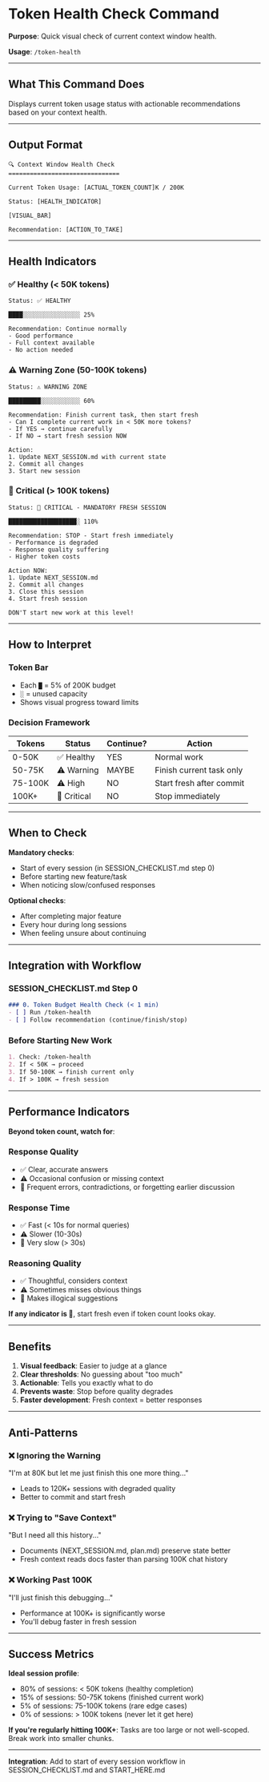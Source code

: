 # Token Health Check Command

**Purpose**: Quick visual check of current context window health.

**Usage**: `/token-health`

---

## What This Command Does

Displays current token usage status with actionable recommendations based on your context health.

---

## Output Format

```
🔍 Context Window Health Check
===============================

Current Token Usage: [ACTUAL_TOKEN_COUNT]K / 200K

Status: [HEALTH_INDICATOR]

[VISUAL_BAR]

Recommendation: [ACTION_TO_TAKE]
```

---

## Health Indicators

### ✅ Healthy (< 50K tokens)
```
Status: ✅ HEALTHY

████░░░░░░░░░░░░░░░░ 25%

Recommendation: Continue normally
- Good performance
- Full context available
- No action needed
```

### ⚠️ Warning Zone (50-100K tokens)
```
Status: ⚠️ WARNING ZONE

█████████░░░░░░░░░░░ 60%

Recommendation: Finish current task, then start fresh
- Can I complete current work in < 50K more tokens?
- If YES → continue carefully
- If NO → start fresh session NOW

Action:
1. Update NEXT_SESSION.md with current state
2. Commit all changes
3. Start new session
```

### 🛑 Critical (> 100K tokens)
```
Status: 🛑 CRITICAL - MANDATORY FRESH SESSION

███████████████████░ 110%

Recommendation: STOP - Start fresh immediately
- Performance is degraded
- Response quality suffering
- Higher token costs

Action NOW:
1. Update NEXT_SESSION.md
2. Commit all changes
3. Close this session
4. Start fresh session

DON'T start new work at this level!
```

---

## How to Interpret

### Token Bar
- Each `█` = 5% of 200K budget
- `░` = unused capacity
- Shows visual progress toward limits

### Decision Framework

| Tokens | Status | Continue? | Action |
|--------|--------|-----------|--------|
| 0-50K | ✅ Healthy | YES | Normal work |
| 50-75K | ⚠️ Warning | MAYBE | Finish current task only |
| 75-100K | ⚠️ High | NO | Start fresh after commit |
| 100K+ | 🛑 Critical | NO | Stop immediately |

---

## When to Check

**Mandatory checks**:
- Start of every session (in SESSION_CHECKLIST.md step 0)
- Before starting new feature/task
- When noticing slow/confused responses

**Optional checks**:
- After completing major feature
- Every hour during long sessions
- When feeling unsure about continuing

---

## Integration with Workflow

### SESSION_CHECKLIST.md Step 0
```markdown
### 0. Token Budget Health Check (< 1 min)
- [ ] Run /token-health
- [ ] Follow recommendation (continue/finish/stop)
```

### Before Starting New Work
```markdown
1. Check: /token-health
2. If < 50K → proceed
3. If 50-100K → finish current only
4. If > 100K → fresh session
```

---

## Performance Indicators

**Beyond token count, watch for**:

### Response Quality
- ✅ Clear, accurate answers
- ⚠️ Occasional confusion or missing context
- 🛑 Frequent errors, contradictions, or forgetting earlier discussion

### Response Time
- ✅ Fast (< 10s for normal queries)
- ⚠️ Slower (10-30s)
- 🛑 Very slow (> 30s)

### Reasoning Quality
- ✅ Thoughtful, considers context
- ⚠️ Sometimes misses obvious things
- 🛑 Makes illogical suggestions

**If any indicator is 🛑**, start fresh even if token count looks okay.

---

## Benefits

1. **Visual feedback**: Easier to judge at a glance
2. **Clear thresholds**: No guessing about "too much"
3. **Actionable**: Tells you exactly what to do
4. **Prevents waste**: Stop before quality degrades
5. **Faster development**: Fresh context = better responses

---

## Anti-Patterns

### ❌ Ignoring the Warning
"I'm at 80K but let me just finish this one more thing..."
- Leads to 120K+ sessions with degraded quality
- Better to commit and start fresh

### ❌ Trying to "Save Context"
"But I need all this history..."
- Documents (NEXT_SESSION.md, plan.md) preserve state better
- Fresh context reads docs faster than parsing 100K chat history

### ❌ Working Past 100K
"I'll just finish this debugging..."
- Performance at 100K+ is significantly worse
- You'll debug faster in fresh session

---

## Success Metrics

**Ideal session profile**:
- 80% of sessions: < 50K tokens (healthy completion)
- 15% of sessions: 50-75K tokens (finished current work)
- 5% of sessions: 75-100K tokens (rare edge cases)
- 0% of sessions: > 100K tokens (never let it get here)

**If you're regularly hitting 100K+**: Tasks are too large or not well-scoped. Break work into smaller chunks.

---

**Integration**: Add to start of every session workflow in SESSION_CHECKLIST.md and START_HERE.md
